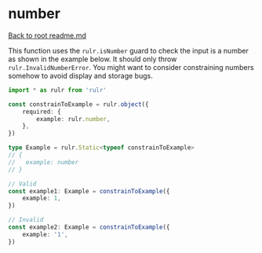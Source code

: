 # number

[Back to root readme.md](../../../readme.md)

This function uses the `rulr.isNumber` guard to check the input is a number as shown in the example below. It should only throw `rulr.InvalidNumberError`. You might want to consider constraining numbers somehow to avoid display and storage bugs.

```ts
import * as rulr from 'rulr'

const constrainToExample = rulr.object({
	required: {
		example: rulr.number,
	},
})

type Example = rulr.Static<typeof constrainToExample>
// {
//   example: number
// }

// Valid
const example1: Example = constrainToExample({
	example: 1,
})

// Invalid
const example2: Example = constrainToExample({
	example: '1',
})
```
